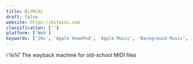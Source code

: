```yaml
---
title: BitMidi
draft: false 
website: https://bitmidi.com
classification: ['']
platform: ['Web']
keywords: ['20v', 'Apple HomePod', 'Apple Music', 'Background Music', 'EarTrumpet', 'Echo by Amazon', 'Google Home', 'Google Home Hub', 'Google Home Mini', 'Portal TV', 'Sound Control']
---
```

í ¼í¾¹ The wayback machine for old-school MIDI files